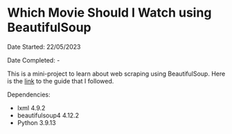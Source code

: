 # Which Movie Should I Watch using BeautifulSoup

Date Started: 22/05/2023

Date Completed: -

This is a mini-project to learn about web scraping using BeautifulSoup. Here is the [link](https://medium.com/@nishantsahoo/which-movie-should-i-watch-5c83a3c0f5b1) to the guide that I followed.

Dependencies:
- lxml 4.9.2
- beautifulsoup4 4.12.2
- Python 3.9.13
